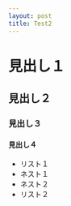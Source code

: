 ```yaml
---
layout: post
title: Test2
---
```


# 見出し１
## 見出し２
### 見出し３
#### 見出し４

- リスト１
 - ネスト１
  - ネスト２
- リスト２

